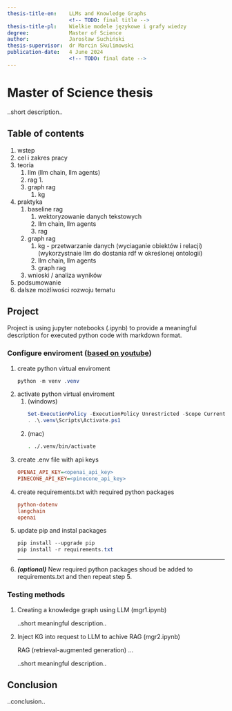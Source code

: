 ```yaml
---
thesis-title-en:    LLMs and Knowledge Graphs
                    <!-- TODO: final title --> 
thesis-title-pl:    Wielkie modele językowe i grafy wiedzy
degree:             Master of Science
author:             Jarosław Suchiński
thesis-supervisor:  dr Marcin Skulimowski
publication-date:   4 June 2024
                    <!-- TODO: final date -->
---
```

# Master of Science thesis
<!-- TODO: Abstract --> ..short description..

## Table of contents
1. wstep 
2. cel i zakres pracy
3. teoria
   1. llm (llm chain, llm agents)
   2. rag
      1. 
   3. graph rag
      1. kg    
4. praktyka
   1. baseline rag
      1. wektoryzowanie danych tekstowych
      2. llm chain, llm agents
      3. rag
   2. graph rag
      1. kg - przetwarzanie danych (wyciaganie obiektów i relacji) (wykorzystnaie llm do dostania rdf w określonej ontologii)
      2. llm chain, llm agents
      3. graph rag
   3. wnioski / analiza wyników
5. podsumowanie
6. dalsze możliwości rozwoju tematu
   

## Project
Project is using jupyter notebooks (.ipynb) to provide a meaningful description for executed python code with markdown format.

### Configure enviroment ([based on youtube](https://www.youtube.com/watch?v=Cq08yTa8dQU))
1. create python virtual enviroment
    ```powershell sh
    python -m venv .venv
    ```
2. activate python virtual enviroment
   1. (windows)
        <!--
        Get-ExecutionPolicy -List
        pwsh.exe -ExecutionPolicy Unrestricted
        Set-ExecutionPolicy -ExecutionPolicy Unrestricted -Scope CurrentUser 
        [Windows ExecutionPolicy](https://learn.microsoft.com/pl-pl/powershell/module/microsoft.powershell.core/about/about_execution_policies?view=powershell-7.4)
        [rel](https://techcommunity.microsoft.com/t5/windows-powershell/pwsh-exe-not-recognized-even-after-adding-path/m-p/3680174)
        -->
        ```powershell
        Set-ExecutionPolicy -ExecutionPolicy Unrestricted -Scope CurrentUser
        . .\.venv\Scripts\Activate.ps1
        ```
   1. (mac)
        ```sh
        . ./.venv/bin/activate
        ```
3. create .env file with api keys
    ```ini
    OPENAI_API_KEY=<openai_api_key>
    PINECONE_API_KEY=<pinecone_api_key>
    ```
4. create requirements.txt with required python packages
    ```ini
    python-dotenv
    langchain
    openai
    ```
5. update pip and instal packages
    ```powershell
    pip install --upgrade pip
    pip install -r requirements.txt
    ```
    ---
6. ***(optional)*** New required python packages shoud be added to requirements.txt and then repeat step 5.

### Testing methods

1. Creating a knowledge graph using LLM (mgr1.ipynb)


    <!-- TODO: mgr1 --> ..short meaningful description..

2. Inject KG into request to LLM to achive RAG (mgr2.ipynb)

    RAG (retrieval-augmented generation) ...
    <!-- TODO: mgr2 --> ..short meaningful description..

## Conclusion
<!-- TODO: Conclusion --> ..conclusion..
